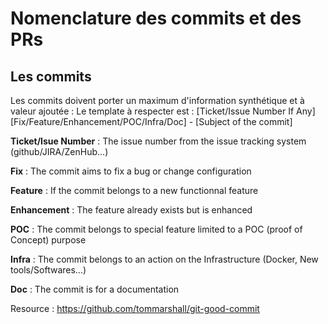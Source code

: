# Nomenclature des commits et des PRs

## Les commits

Les commits doivent porter un maximum d'information synthétique et à valeur ajoutée :
Le template à respecter est : 
[Ticket/Issue Number If Any] [Fix/Feature/Enhancement/POC/Infra/Doc] - [Subject of the commit]

**Ticket/Isue Number** : The issue number from the issue tracking system (github/JIRA/ZenHub...)

**Fix** : The commit aims to fix a bug or change configuration

**Feature** : If the commit belongs to a new functionnal feature

**Enhancement** : The feature already exists but is enhanced

**POC** : The commit belongs to special feature limited to a POC (proof of Concept) purpose

**Infra** : The commit belongs to an action on the Infrastructure (Docker, New tools/Softwares...)

**Doc** : The commit is for a documentation


Resource : 
https://github.com/tommarshall/git-good-commit
